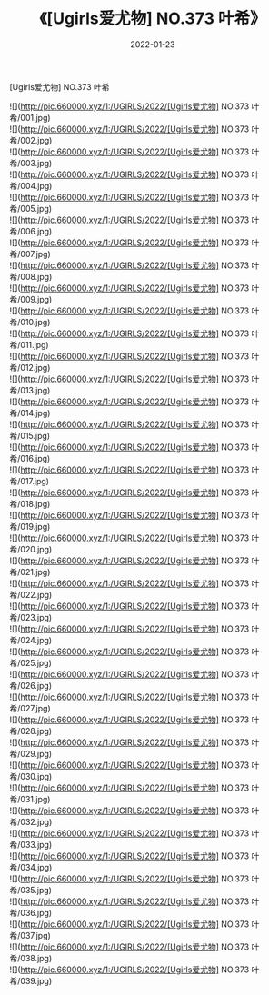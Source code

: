 ﻿---
layout: post
title:  《[Ugirls爱尤物] NO.373 叶希》
date:   2022-01-23
img: http://pic.660000.xyz/1:/UGIRLS/2022/[Ugirls爱尤物] NO.373 叶希/000.jpg
categories: [美女, 清纯, 唯美]
---

[Ugirls爱尤物] NO.373 叶希

 ![](http://pic.660000.xyz/1:/UGIRLS/2022/[Ugirls爱尤物] NO.373 叶希/001.jpg) <br>![](http://pic.660000.xyz/1:/UGIRLS/2022/[Ugirls爱尤物] NO.373 叶希/002.jpg) <br>![](http://pic.660000.xyz/1:/UGIRLS/2022/[Ugirls爱尤物] NO.373 叶希/003.jpg) <br>![](http://pic.660000.xyz/1:/UGIRLS/2022/[Ugirls爱尤物] NO.373 叶希/004.jpg) <br>![](http://pic.660000.xyz/1:/UGIRLS/2022/[Ugirls爱尤物] NO.373 叶希/005.jpg) <br>![](http://pic.660000.xyz/1:/UGIRLS/2022/[Ugirls爱尤物] NO.373 叶希/006.jpg) <br>![](http://pic.660000.xyz/1:/UGIRLS/2022/[Ugirls爱尤物] NO.373 叶希/007.jpg) <br>![](http://pic.660000.xyz/1:/UGIRLS/2022/[Ugirls爱尤物] NO.373 叶希/008.jpg) <br>![](http://pic.660000.xyz/1:/UGIRLS/2022/[Ugirls爱尤物] NO.373 叶希/009.jpg) <br>![](http://pic.660000.xyz/1:/UGIRLS/2022/[Ugirls爱尤物] NO.373 叶希/010.jpg) <br>![](http://pic.660000.xyz/1:/UGIRLS/2022/[Ugirls爱尤物] NO.373 叶希/011.jpg) <br>![](http://pic.660000.xyz/1:/UGIRLS/2022/[Ugirls爱尤物] NO.373 叶希/012.jpg) <br>![](http://pic.660000.xyz/1:/UGIRLS/2022/[Ugirls爱尤物] NO.373 叶希/013.jpg) <br>![](http://pic.660000.xyz/1:/UGIRLS/2022/[Ugirls爱尤物] NO.373 叶希/014.jpg) <br>![](http://pic.660000.xyz/1:/UGIRLS/2022/[Ugirls爱尤物] NO.373 叶希/015.jpg) <br>![](http://pic.660000.xyz/1:/UGIRLS/2022/[Ugirls爱尤物] NO.373 叶希/016.jpg) <br>![](http://pic.660000.xyz/1:/UGIRLS/2022/[Ugirls爱尤物] NO.373 叶希/017.jpg) <br>![](http://pic.660000.xyz/1:/UGIRLS/2022/[Ugirls爱尤物] NO.373 叶希/018.jpg) <br>![](http://pic.660000.xyz/1:/UGIRLS/2022/[Ugirls爱尤物] NO.373 叶希/019.jpg) <br>![](http://pic.660000.xyz/1:/UGIRLS/2022/[Ugirls爱尤物] NO.373 叶希/020.jpg) <br>![](http://pic.660000.xyz/1:/UGIRLS/2022/[Ugirls爱尤物] NO.373 叶希/021.jpg) <br>![](http://pic.660000.xyz/1:/UGIRLS/2022/[Ugirls爱尤物] NO.373 叶希/022.jpg) <br>![](http://pic.660000.xyz/1:/UGIRLS/2022/[Ugirls爱尤物] NO.373 叶希/023.jpg) <br>![](http://pic.660000.xyz/1:/UGIRLS/2022/[Ugirls爱尤物] NO.373 叶希/024.jpg) <br>![](http://pic.660000.xyz/1:/UGIRLS/2022/[Ugirls爱尤物] NO.373 叶希/025.jpg) <br>![](http://pic.660000.xyz/1:/UGIRLS/2022/[Ugirls爱尤物] NO.373 叶希/026.jpg) <br>![](http://pic.660000.xyz/1:/UGIRLS/2022/[Ugirls爱尤物] NO.373 叶希/027.jpg) <br>![](http://pic.660000.xyz/1:/UGIRLS/2022/[Ugirls爱尤物] NO.373 叶希/028.jpg) <br>![](http://pic.660000.xyz/1:/UGIRLS/2022/[Ugirls爱尤物] NO.373 叶希/029.jpg) <br>![](http://pic.660000.xyz/1:/UGIRLS/2022/[Ugirls爱尤物] NO.373 叶希/030.jpg) <br>![](http://pic.660000.xyz/1:/UGIRLS/2022/[Ugirls爱尤物] NO.373 叶希/031.jpg) <br>![](http://pic.660000.xyz/1:/UGIRLS/2022/[Ugirls爱尤物] NO.373 叶希/032.jpg) <br>![](http://pic.660000.xyz/1:/UGIRLS/2022/[Ugirls爱尤物] NO.373 叶希/033.jpg) <br>![](http://pic.660000.xyz/1:/UGIRLS/2022/[Ugirls爱尤物] NO.373 叶希/034.jpg) <br>![](http://pic.660000.xyz/1:/UGIRLS/2022/[Ugirls爱尤物] NO.373 叶希/035.jpg) <br>![](http://pic.660000.xyz/1:/UGIRLS/2022/[Ugirls爱尤物] NO.373 叶希/036.jpg) <br>![](http://pic.660000.xyz/1:/UGIRLS/2022/[Ugirls爱尤物] NO.373 叶希/037.jpg) <br>![](http://pic.660000.xyz/1:/UGIRLS/2022/[Ugirls爱尤物] NO.373 叶希/038.jpg) <br>![](http://pic.660000.xyz/1:/UGIRLS/2022/[Ugirls爱尤物] NO.373 叶希/039.jpg) <br>